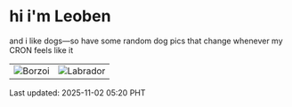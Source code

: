 # hi i'm Leoben

and i like dogs—so have some random dog pics that change whenever my CRON feels like it

|  |  |
|--------|----------|
| ![Borzoi](https://random-dog-vercel.vercel.app/api/random-borzoi?v=1762032012) | ![Labrador](https://random-dog-vercel.vercel.app/api/random-labrador?v=1762032012) |

Last updated: 2025-11-02 05:20 PHT
